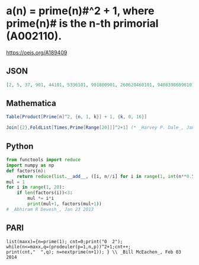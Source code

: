 # a\(n\) \= prime\(n\)\#^2 \+ 1, where prime\(n\)\# is the n\-th primorial \(A002110\)\.
https://oeis.org/A189409
## JSON
```JSON
[2, 5, 37, 901, 44101, 5336101, 901800901, 260620460101, 94083986096101, 49770428644836901, 41856930490307832901, 40224510201185827416901, 55067354465423397733736101, 92568222856376731590410384101]
```
## Mathematica
```Mathematica
Table[Product[Prime[n]^2, {n, 1, k}] + 1, {k, 0, 16}]
```
```Mathematica
Join[{2},FoldList[Times,Prime[Range[20]]]^2+1] (* _Harvey P. Dale_, Jan 15 2019 *)
```
## Python
```Python
from functools import reduce
import numpy as np
def factors(n):
    return reduce(list.__add__, ([i, n//i] for i in range(1, int(n**0.5) + 1) if n % i == 0))
mul = 1
for i in range(1, 20):
    if len(factors(i))<3:
        mul *= i*i
        print(mul+1, factors(mul+1))
# _Abhiram R Devesh_, Jan 23 2013
```
## PARI
```PARI
list(maxx)={n=prime(1); cnt=0;print("0  2");
while(n<=maxx,q=(prodeuler(p=1,n,p))^2+1;cnt++;
print(cnt,"  ",q); n=nextprime(n+1)); } \\ _Bill McEachen_, Feb 03 2014
```
